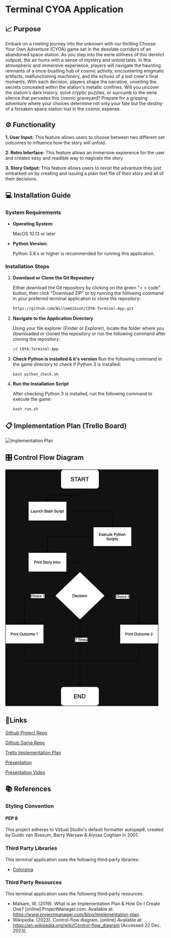 # Terminal CYOA Application

## 📈 Purpose
Embark on a riveting journey into the unknown with our thrilling Choose Your Own Adventure (CYOA) game set in the desolate corridors of an abandoned space station. As you step into the eerie stillness of this derelict outpost, the air hums with a sense of mystery and untold tales. In this atmospheric and immersive experience, players will navigate the haunting remnants of a once-bustling hub of cosmic activity, encountering enigmatic artifacts, malfunctioning machinery, and the echoes of a lost crew's final moments. With each decision, players shape the narrative, unveiling the secrets concealed within the station's metallic confines. Will you uncover the station's dark history, solve cryptic puzzles, or succumb to the eerie silence that pervades this cosmic graveyard? Prepare for a gripping adventure where your choices determine not only your fate but the destiny of a forsaken space station lost in the cosmic expanse.

## ⚙️ Functionality
**1. User Input:** 
This feature allows users to choose between two different set outcomes to influence how the story will unfold.

**2. Retro Interface:**
This feature allows an immersive expierence for the user and creates easy and readible way to nagivate the story

**3. Story Output:** This feature allows users to revist the advanture they just embarked on by creating and issuing a plain text file of their story and all of their decisions. 

## 💻 Installation Guide
### System Requirements
- **Operating System:**

    MacOS 10.13 or later

- **Python Version:**
    
    Python 3.9.x or higher is recommended for running this application.

### Installation Steps
1. **Downlaod or Clone the Git Repository**

    Either download the Git repository by clicking on the green "< > code" button, then click "Download ZIP" or by running the following command in your preferred terminal application to clone the repository:
    ```bash
    https://github.com/WillemGibson/COYA-Terminal-App.git
    ```

2. **Navigate to the Application Directory**

     Using your file explorer (Finder or Explorer), locate the folder where you downloaded or cloned the repository or run the following command after cloning the repository:
    ```bash
    cd COYA-Terminal-App
    ```

3. **Check Python is installed & it's version**
    Run the following command in the game directory to check if Python 3 is installed:

    ```bash
    bash python_check.sh
    ```

3. **Run the Installation Script**

    After checking Python 3 is installed, run the following command to execute the game:

    ```bash
    bash run.sh
    ```

## 📋 Implementation Plan (Trello Board)
![Implementation Plan](./docs/Implementation%20Plan.png)

## 🎛️ Control Flow Diagram
![Control Flow Diagram](./docs/Control%20Flow.jpg)

## 🔗Links
[Github Project Repo](https://github.com/WillemGibson/T1A3_TerminalApplication)

[Github Game Repo](https://github.com/WillemGibson/COYA-Terminal-App)

[Trello Implementation Plan](https://trello.com/b/qKThsnhw/terminal-app-t1a2)

[Presentation]()

[Presentation Video]()




## 📚 References

### Styling Convention
#### PEP 8
This project adheres to Virtual Studio's default formatter autopep8, created by Guido van Rossum, Barry Warsaw & Alyssa Coghlan in 2001. 

### Third Party Libraries
This terminal application uses the following third-party libraries:
- [Colorama](https://pypi.org/project/colorama/)

### Third Party Resources
This terminal application uses the following third-party resources:
- Malsam, W. (2019). What is an Implementation Plan & How Do I Create One? [online] ProjectManager.com. Available at: https://www.projectmanager.com/blog/implementation-plan.
- Wikipedia. (2023). Control-flow diagram. [online] Available at: https://en.wikipedia.org/wiki/Control-flow_diagram [Accessed 22 Dec. 2023].